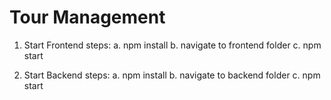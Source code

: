 # Tour Management

1. Start Frontend steps:
    a. npm install
    b. navigate to frontend folder
    c. npm  start

2.  Start Backend steps:
    a. npm install
    b. navigate to backend folder
    c. npm start
